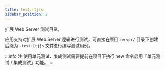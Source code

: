 ```yaml
---
title: test.[tj]s
sidebar_position: 2
---
```


扩展 Web Server 测试目录。

应用支持对扩展 Web Server 逻辑进行测试，可直接在项目 `server/` 目录下创建后缀为 `.test.[tj]s` 文件进行编写测试用例。

:::info 注
使用单元测试、集成测试需要提前在项目下执行 new 命令启用「单元测试 / 集成测试」功能。
:::
